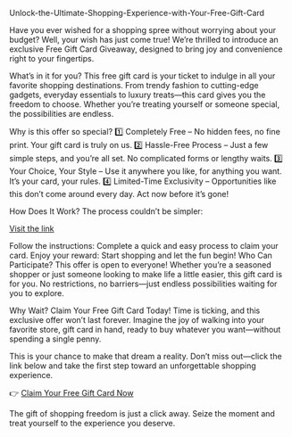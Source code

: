 Unlock-the-Ultimate-Shopping-Experience-with-Your-Free-Gift-Card

Have you ever wished for a shopping spree without worrying about your budget? Well, your wish has just come true! We’re thrilled to introduce an exclusive Free Gift Card Giveaway, designed to bring joy and convenience right to your fingertips.

What’s in it for you?
This free gift card is your ticket to indulge in all your favorite shopping destinations. From trendy fashion to cutting-edge gadgets, everyday essentials to luxury treats—this card gives you the freedom to choose. Whether you’re treating yourself or someone special, the possibilities are endless.

Why is this offer so special?
1️⃣ Completely Free – No hidden fees, no fine print. Your gift card is truly on us.
2️⃣ Hassle-Free Process – Just a few simple steps, and you’re all set. No complicated forms or lengthy waits.
3️⃣ Your Choice, Your Style – Use it anywhere you like, for anything you want. It’s your card, your rules.
4️⃣ Limited-Time Exclusivity – Opportunities like this don’t come around every day. Act now before it’s gone!

How Does It Work?
The process couldn’t be simpler:

[Visit the link](http://surl.li/gzpeuz)


Follow the instructions: Complete a quick and easy process to claim your card.
Enjoy your reward: Start shopping and let the fun begin!
Who Can Participate?
This offer is open to everyone! Whether you’re a seasoned shopper or just someone looking to make life a little easier, this gift card is for you. No restrictions, no barriers—just endless possibilities waiting for you to explore.

Why Wait? Claim Your Free Gift Card Today!
Time is ticking, and this exclusive offer won’t last forever. Imagine the joy of walking into your favorite store, gift card in hand, ready to buy whatever you want—without spending a single penny.

This is your chance to make that dream a reality. Don’t miss out—click the link below and take the first step toward an unforgettable shopping experience.

👉 [Claim Your Free Gift Card Now](http://surl.li/gzpeuz)

The gift of shopping freedom is just a click away. Seize the moment and treat yourself to the experience you deserve.

